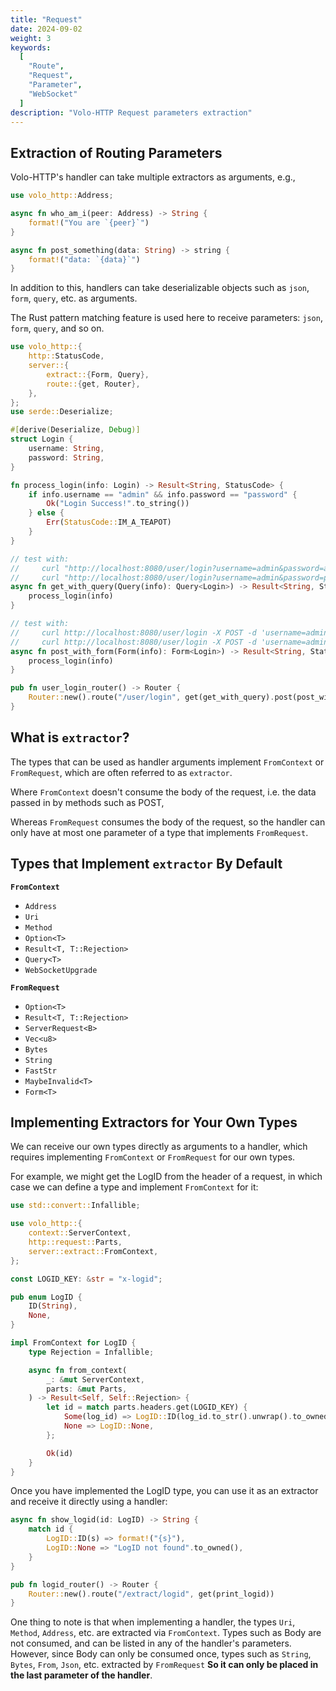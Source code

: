 ```yaml
---
title: "Request"
date: 2024-09-02
weight: 3
keywords:
  [
    "Route",
    "Request",
    "Parameter",
    "WebSocket"
  ]
description: "Volo-HTTP Request parameters extraction"
---
```


## Extraction of Routing Parameters

Volo-HTTP's handler can take multiple extractors as arguments, e.g.,

```rust
use volo_http::Address;

async fn who_am_i(peer: Address) -> String {
    format!("You are `{peer}`")
}

async fn post_something(data: String) -> string {
    format!("data: `{data}`")
}
```

In addition to this, handlers can take deserializable objects such as `json`, `form`, `query`, etc. as arguments.

The Rust pattern matching feature is used here to receive parameters: `json`, `form`, `query`, and so on.

```rust
use volo_http::{
    http::StatusCode,
    server::{
        extract::{Form, Query},
        route::{get, Router},
    },
};
use serde::Deserialize;

#[derive(Deserialize, Debug)]
struct Login {
    username: String,
    password: String,
}

fn process_login(info: Login) -> Result<String, StatusCode> {
    if info.username == "admin" && info.password == "password" {
        Ok("Login Success!".to_string())
    } else {
        Err(StatusCode::IM_A_TEAPOT)
    }
}

// test with:
//     curl "http://localhost:8080/user/login?username=admin&password=admin"
//     curl "http://localhost:8080/user/login?username=admin&password=password"
async fn get_with_query(Query(info): Query<Login>) -> Result<String, StatusCode> {
    process_login(info)
}

// test with:
//     curl http://localhost:8080/user/login -X POST -d 'username=admin&password=admin'
//     curl http://localhost:8080/user/login -X POST -d 'username=admin&password=password'
async fn post_with_form(Form(info): Form<Login>) -> Result<String, StatusCode> {
    process_login(info)
}

pub fn user_login_router() -> Router {
    Router::new().route("/user/login", get(get_with_query).post(post_with_form))
}
```

## What is `extractor`?

The types that can be used as handler arguments implement `FromContext` or `FromRequest`, which are often referred to as `extractor`.

Where `FromContext` doesn't consume the body of the request, i.e. the data passed in by methods such as POST,

Whereas `FromRequest` consumes the body of the request, so the handler can only have at most one parameter of a type that implements `FromRequest`.

## Types that Implement `extractor` By Default

**`FromContext`**
- `Address`
- `Uri`
- `Method`
- `Option<T>`
- `Result<T, T::Rejection>`
- `Query<T>`
- `WebSocketUpgrade`

**`FromRequest`**
- `Option<T>`
- `Result<T, T::Rejection>`
- `ServerRequest<B>`
- `Vec<u8>`
- `Bytes`
- `String`
- `FastStr`
- `MaybeInvalid<T>`
- `Form<T>`

## Implementing Extractors for Your Own Types

We can receive our own types directly as arguments to a handler, which requires implementing `FromContext` or `FromRequest` for our own types.

For example, we might get the LogID from the header of a request, in which case we can define a type and implement `FromContext` for it:

```rust
use std::convert::Infallible;

use volo_http::{
    context::ServerContext,
    http::request::Parts,
    server::extract::FromContext,
};

const LOGID_KEY: &str = "x-logid";

pub enum LogID {
    ID(String),
    None,
}

impl FromContext for LogID {
    type Rejection = Infallible;

    async fn from_context(
        _: &mut ServerContext,
        parts: &mut Parts,
    ) -> Result<Self, Self::Rejection> {
        let id = match parts.headers.get(LOGID_KEY) {
            Some(log_id) => LogID::ID(log_id.to_str().unwrap().to_owned()),
            None => LogID::None,
        };

        Ok(id)
    }
}
```

Once you have implemented the LogID type, you can use it as an extractor and receive it directly using a handler:

```rust
async fn show_logid(id: LogID) -> String {
    match id {
        LogID::ID(s) => format!("{s}"),
        LogID::None => "LogID not found".to_owned(),
    }
}

pub fn logid_router() -> Router {
    Router::new().route("/extract/logid", get(print_logid))
}
```

One thing to note is that when implementing a handler, the types `Uri`, `Method`, `Address`, etc. are extracted via `FromContext`.
Types such as Body are not consumed, and can be listed in any of the handler's parameters.
However, since Body can only be consumed once, types such as `String`, `Bytes`, `From`, `Json`, etc. extracted by `FromRequest`
**So it can only be placed in the last parameter of the handler**.
